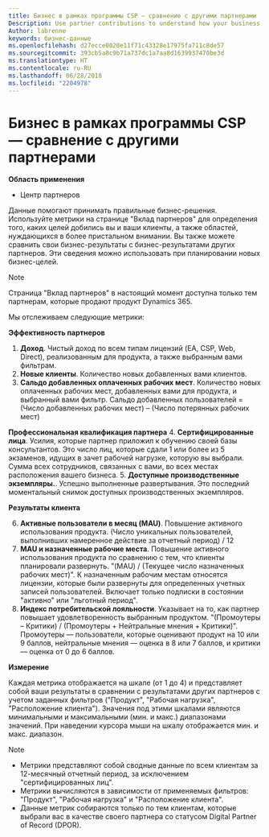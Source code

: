 ```yaml
---
title: Бизнес в рамках программы CSP — сравнение с другими партнерами | Центр партнеров
Description: Use partner contributions to understand how your business is growing and succeeding
Author: labrenne
keywords: бизнес-данные
ms.openlocfilehash: d27ecce0020e11f71c43328e17975fa711c8de57
ms.sourcegitcommit: 393cb5a8c9b71a737dc1a7aa8d1639937470be3d
ms.translationtype: HT
ms.contentlocale: ru-RU
ms.lasthandoff: 06/28/2018
ms.locfileid: "2204978"
---
```

# <a name="compare-your-csp-business-to-other-partners"></a>Бизнес в рамках программы CSP — сравнение с другими партнерами 

**Область применения**
- Центр партнеров

Данные помогают принимать правильные бизнес-решения. Используйте метрики на странице "Вклад партнеров" для определения того, каких целей добились вы и ваши клиенты, а также областей, нуждающихся в более пристальном внимании. Вы также можете сравнить свои бизнес-результаты с бизнес-результатами других партнеров. Эти сведения можно использовать при планировании новых бизнес-целей.

>[!NOTE]
>Страница "Вклад партнеров" в настоящий момент доступна только тем партнерам, которые продают продукт Dynamics 365.

Мы отслеживаем следующие метрики:

**Эффективность партнеров**

1. **Доход**. Чистый доход по всем типам лицензий (EA, CSP, Web, Direct), реализованным для продукта, а также выбранным вами фильтрам.
2. **Новые клиенты**. Количество новых добавленных вами клиентов.
3. **Сальдо добавленных оплаченных рабочих мест**. Количество новых оплаченных рабочих мест, добавленных вами для продукта, и выбранный вами фильтр.  Сальдо добавленных пользователей = (Число добавленных рабочих мест) – (Число потерянных рабочих мест) 

**Профессиональная квалификация партнера**
4. **Сертифицированные лица**. Усилия, которые партнер приложил к обучению своей базы консультантов. Это число лиц, которые сдали 1 или более из 5 экзаменов, идущих в зачет рабочей нагрузке, которую вы выбрали. Сумма всех сотрудников, связанных с вами, во всех местах расположения вашего бизнеса.
5. **Доступные производственные экземпляры.**. Успешно выполненные развертывания. Это последний моментальный снимок доступных производственных экземпляров.

**Результаты клиента**

6.  **Активные пользователи в месяц (MAU)**. Повышение активного использования продукта.
(Число уникальных пользователей, выполнивших намеренное действие за отчетный период) / 12
7. **MAU и назначенные рабочие места**. Повышение активного использования продукта по сравнению с тем, что клиенты планировали развернуть. "(MAU) / (Текущее число назначенных рабочих мест)". К назначенным рабочим местам относятся лицензии, которые были развернуты для определенных учетных записей пользователей.  Включает только подписки в состоянии "активно" или "льготный период". 
8.  **Индекс потребительской лояльности**. Указывает на то, как партнер повышает удовлетворенность выбранным продуктом.
"(Промоутеры – Критики) / (Промоутеры + Нейтральные мнения + Критики)". Промоутеры — пользователи, которые оценивают продукт на 10 или 9 баллов, нейтральные мнения — оценка в 8 или 7 баллов, и критики — оценка от 0 до 6 баллов.

**Измерение**

Каждая метрика отображается на шкале (от 1 до 4) и представляет собой ваши результаты в сравнении с результатами других партнеров с учетом заданных фильтров ("Продукт", "Рабочая нагрузка", "Расположение клиента"). Значения под этими шкалами являются минимальными и максимальными (мин. и макс.) диапазонами значений. При наведении курсора мыши на шкалу отображается мин. и макс. диапазон.  

>[!NOTE] 
>- Метрики представляют собой сводные данные по всем клиентам за 12-месячный отчетный период, за исключением "сертифицированных лиц".        
>- Метрики вычисляются в зависимости от применяемых фильтров: "Продукт", "Рабочая нагрузка" и "Расположение клиента".
>- Данные метрик собираются только по тем клиентам, которые выбрали вас в качестве своего партнера со статусом Digital Partner of Record (DPOR). 

  